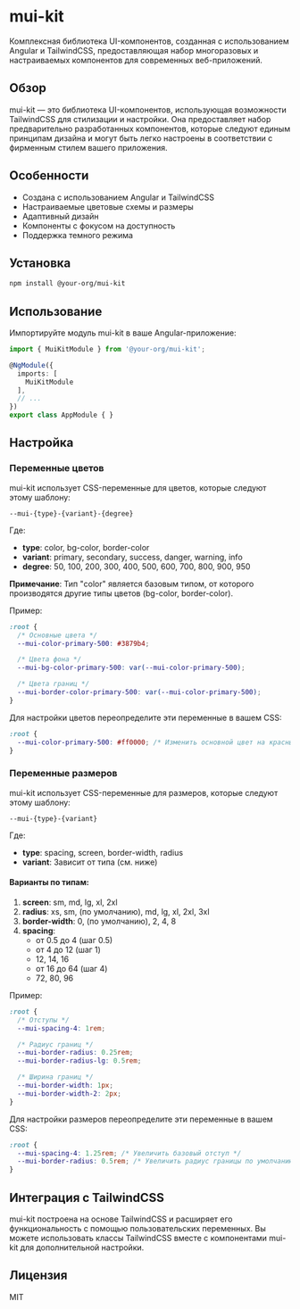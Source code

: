 # mui-kit

Комплексная библиотека UI-компонентов, созданная с использованием Angular и TailwindCSS, предоставляющая набор многоразовых и настраиваемых компонентов для современных веб-приложений.

## Обзор

mui-kit — это библиотека UI-компонентов, использующая возможности TailwindCSS для стилизации и настройки. Она предоставляет набор предварительно разработанных компонентов, которые следуют единым принципам дизайна и могут быть легко настроены в соответствии с фирменным стилем вашего приложения.

## Особенности

- Создана с использованием Angular и TailwindCSS
- Настраиваемые цветовые схемы и размеры
- Адаптивный дизайн
- Компоненты с фокусом на доступность
- Поддержка темного режима

## Установка

```bash
npm install @your-org/mui-kit
```

## Использование

Импортируйте модуль mui-kit в ваше Angular-приложение:

```typescript
import { MuiKitModule } from '@your-org/mui-kit';

@NgModule({
  imports: [
    MuiKitModule
  ],
  // ...
})
export class AppModule { }
```

## Настройка

### Переменные цветов

mui-kit использует CSS-переменные для цветов, которые следуют этому шаблону:

```
--mui-{type}-{variant}-{degree}
```

Где:
- **type**: color, bg-color, border-color
- **variant**: primary, secondary, success, danger, warning, info
- **degree**: 50, 100, 200, 300, 400, 500, 600, 700, 800, 900, 950

**Примечание**: Тип "color" является базовым типом, от которого производятся другие типы цветов (bg-color, border-color).

Пример:
```css
:root {
  /* Основные цвета */
  --mui-color-primary-500: #3879b4;

  /* Цвета фона */
  --mui-bg-color-primary-500: var(--mui-color-primary-500);

  /* Цвета границ */
  --mui-border-color-primary-500: var(--mui-color-primary-500);
}
```

Для настройки цветов переопределите эти переменные в вашем CSS:

```css
:root {
  --mui-color-primary-500: #ff0000; /* Изменить основной цвет на красный */
}
```

### Переменные размеров

mui-kit использует CSS-переменные для размеров, которые следуют этому шаблону:

```
--mui-{type}-{variant}
```

Где:
- **type**: spacing, screen, border-width, radius
- **variant**: Зависит от типа (см. ниже)

#### Варианты по типам:

1. **screen**: sm, md, lg, xl, 2xl
2. **radius**: xs, sm, (по умолчанию), md, lg, xl, 2xl, 3xl
3. **border-width**: 0, (по умолчанию), 2, 4, 8
4. **spacing**: 
   - от 0.5 до 4 (шаг 0.5)
   - от 4 до 12 (шаг 1)
   - 12, 14, 16
   - от 16 до 64 (шаг 4)
   - 72, 80, 96

Пример:
```css
:root {
  /* Отступы */
  --mui-spacing-4: 1rem;

  /* Радиус границ */
  --mui-border-radius: 0.25rem;
  --mui-border-radius-lg: 0.5rem;

  /* Ширина границ */
  --mui-border-width: 1px;
  --mui-border-width-2: 2px;
}
```

Для настройки размеров переопределите эти переменные в вашем CSS:

```css
:root {
  --mui-spacing-4: 1.25rem; /* Увеличить базовый отступ */
  --mui-border-radius: 0.5rem; /* Увеличить радиус границы по умолчанию */
}
```

## Интеграция с TailwindCSS

mui-kit построена на основе TailwindCSS и расширяет его функциональность с помощью пользовательских переменных. Вы можете использовать классы TailwindCSS вместе с компонентами mui-kit для дополнительной настройки.

## Лицензия

MIT
